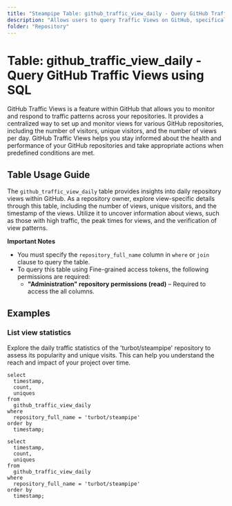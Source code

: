 ```yaml
---
title: "Steampipe Table: github_traffic_view_daily - Query GitHub Traffic Views using SQL"
description: "Allows users to query Traffic Views on GitHub, specifically the daily view count, providing insights into repository traffic patterns and potential anomalies."
folder: "Repository"
---
```


# Table: github_traffic_view_daily - Query GitHub Traffic Views using SQL

GitHub Traffic Views is a feature within GitHub that allows you to monitor and respond to traffic patterns across your repositories. It provides a centralized way to set up and monitor views for various GitHub repositories, including the number of visitors, unique visitors, and the number of views per day. GitHub Traffic Views helps you stay informed about the health and performance of your GitHub repositories and take appropriate actions when predefined conditions are met.

## Table Usage Guide

The `github_traffic_view_daily` table provides insights into daily repository views within GitHub. As a repository owner, explore view-specific details through this table, including the number of views, unique visitors, and the timestamp of the views. Utilize it to uncover information about views, such as those with high traffic, the peak times for views, and the verification of view patterns.

**Important Notes**
- You must specify the `repository_full_name` column in `where` or `join` clause to query the table.
- To query this table using Fine-grained access tokens, the following permissions are required:
  - **"Administration" repository permissions (read)** – Required to access the all columns.

## Examples

### List view statistics
Explore the daily traffic statistics of the 'turbot/steampipe' repository to assess its popularity and unique visits. This can help you understand the reach and impact of your project over time.

```sql+postgres
select
  timestamp,
  count,
  uniques
from
  github_traffic_view_daily
where
  repository_full_name = 'turbot/steampipe'
order by
  timestamp;
```

```sql+sqlite
select
  timestamp,
  count,
  uniques
from
  github_traffic_view_daily
where
  repository_full_name = 'turbot/steampipe'
order by
  timestamp;
```